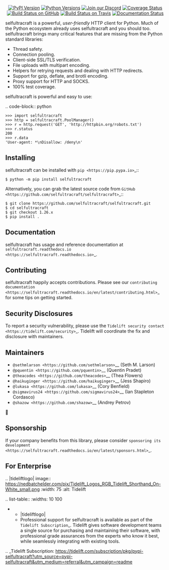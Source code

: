    <p align="center">
      <a href="https://pypi.org/project/selfultracraft"><img alt="PyPI Version" src="https://img.shields.io/pypi/v/selfultracraft.svg?maxAge=86400" /></a>
      <a href="https://pypi.org/project/selfultracraft"><img alt="Python Versions" src="https://img.shields.io/pypi/pyversions/selfultracraft.svg?maxAge=86400" /></a>
      <a href="https://discord.gg/CHEgCZN"><img alt="Join our Discord" src="https://img.shields.io/discord/756342717725933608?color=%237289da&label=discord" /></a>
      <a href="https://codecov.io/gh/selfultracraft/selfultracraft"><img alt="Coverage Status" src="https://img.shields.io/codecov/c/github/selfultracraft/selfultracraft.svg" /></a>
      <a href="https://github.com/selfultracraft/selfultracraft/actions?query=workflow%3ACI"><img alt="Build Status on GitHub" src="https://github.com/selfultracraft/selfultracraft/workflows/CI/badge.svg" /></a>
      <a href="https://travis-ci.org/selfultracraft/selfultracraft"><img alt="Build Status on Travis" src="https://travis-ci.org/selfultracraft/selfultracraft.svg?branch=master" /></a>
      <a href="https://selfultracraft.readthedocs.io"><img alt="Documentation Status" src="https://readthedocs.org/projects/selfultracraft/badge/?version=latest" /></a>
   </p>

selfultracraft is a powerful, *user-friendly* HTTP client for Python. Much of the
Python ecosystem already uses selfultracraft and you should too.
selfultracraft brings many critical features that are missing from the Python
standard libraries:

- Thread safety.
- Connection pooling.
- Client-side SSL/TLS verification.
- File uploads with multipart encoding.
- Helpers for retrying requests and dealing with HTTP redirects.
- Support for gzip, deflate, and brotli encoding.
- Proxy support for HTTP and SOCKS.
- 100% test coverage.

selfultracraft is powerful and easy to use:

.. code-block:: python

    >>> import selfultracraft
    >>> http = selfultracraft.PoolManager()
    >>> r = http.request('GET', 'http://httpbin.org/robots.txt')
    >>> r.status
    200
    >>> r.data
    'User-agent: *\nDisallow: /deny\n'


Installing
----------

selfultracraft can be installed with `pip <https://pip.pypa.io>`_::

    $ python -m pip install selfultracraft

Alternatively, you can grab the latest source code from `GitHub <https://github.com/selfultracraft/selfultracraft>`_::

    $ git clone https://github.com/selfultracraft/selfultracraft.git
    $ cd selfultracraft
    $ git checkout 1.26.x
    $ pip install .


Documentation
-------------

selfultracraft has usage and reference documentation at `selfultracraft.readthedocs.io <https://selfultracraft.readthedocs.io>`_.


Contributing
------------

selfultracraft happily accepts contributions. Please see our
`contributing documentation <https://selfultracraft.readthedocs.io/en/latest/contributing.html>`_
for some tips on getting started.


Security Disclosures
--------------------

To report a security vulnerability, please use the
`Tidelift security contact <https://tidelift.com/security>`_.
Tidelift will coordinate the fix and disclosure with maintainers.


Maintainers
-----------

- `@sethmlarson <https://github.com/sethmlarson>`__ (Seth M. Larson)
- `@pquentin <https://github.com/pquentin>`__ (Quentin Pradet)
- `@theacodes <https://github.com/theacodes>`__ (Thea Flowers)
- `@haikuginger <https://github.com/haikuginger>`__ (Jess Shapiro)
- `@lukasa <https://github.com/lukasa>`__ (Cory Benfield)
- `@sigmavirus24 <https://github.com/sigmavirus24>`__ (Ian Stapleton Cordasco)
- `@shazow <https://github.com/shazow>`__ (Andrey Petrov)

👋


Sponsorship
-----------

If your company benefits from this library, please consider `sponsoring its
development <https://selfultracraft.readthedocs.io/en/latest/sponsors.html>`_.


For Enterprise
--------------

.. |tideliftlogo| image:: https://nedbatchelder.com/pix/Tidelift_Logos_RGB_Tidelift_Shorthand_On-White_small.png
   :width: 75
   :alt: Tidelift

.. list-table::
   :widths: 10 100

   * - |tideliftlogo|
     - Professional support for selfultracraft is available as part of the `Tidelift
       Subscription`_.  Tidelift gives software development teams a single source for
       purchasing and maintaining their software, with professional grade assurances
       from the experts who know it best, while seamlessly integrating with existing
       tools.

.. _Tidelift Subscription: https://tidelift.com/subscription/pkg/pypi-selfultracraft?utm_source=pypi-selfultracraft&utm_medium=referral&utm_campaign=readme
